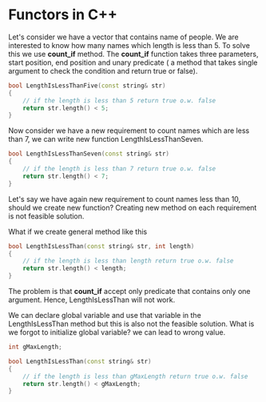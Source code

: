 # Functors in C++

Let's consider we have a vector that contains name of people. We are interested to know how many names which length is less than 5. To solve this we use **count_if** method. The **count_if** function takes three parameters, start position, end position and unary predicate ( a method that takes single argument to check the condition and return true or false).

```cpp
bool LengthIsLessThanFive(const string& str)
{
    // if the length is less than 5 return true o.w. false
    return str.length() < 5;
}
```

Now consider we have a new requirement to count names which are less than 7, we can write new function LengthIsLessThanSeven.

```cpp
bool LengthIsLessThanSeven(const string& str)
{
    // if the length is less than 7 return true o.w. false
    return str.length() < 7;
}
```

Let's say we have again new requirement to count names less than 10, should we create new function? Creating new method on each requirement is not feasible solution.

What if we create general method like this

```cpp
bool LengthIsLessThan(const string& str, int length)
{
    // if the length is less than length return true o.w. false
    return str.length() < length;
}

```

The problem is that **count_if** accept only predicate that contains only one argument. Hence, LengthIsLessThan will not work.

We can declare global variable and use that variable in the LengthIsLessThan method but this is also not the feasible solution. What is we forgot to initialize global variable? we can lead to wrong value.

```cpp
int gMaxLength;

bool LengthIsLessThan(const string& str)
{
    // if the length is less than gMaxLength return true o.w. false
    return str.length() < gMaxLength;
}
```
